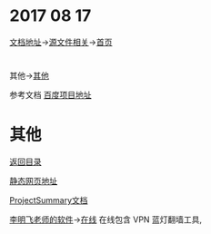  # 2017 08 17
[文档地址](http://pan.baidu.com/disk/home?errno=0&errmsg=Auth%20Login%20Sucess&&bduss=&ssnerror=0&#list/vmode=list&path=%2F%E5%8E%8B%E7%BC%A9%E6%96%87%E4%BB%B6%E5%A4%B9%2F%E5%AE%89%E5%8D%93%E9%A1%B9%E7%9B%AE%E4%BB%A3%E7%A0%81%E4%BB%93%E5%BA%93%2FMarkDown%E5%BC%80%E5%8F%91%E6%96%87%E6%A1%A3 "查看")→[源文件相关](http://pan.baidu.com/disk/home?errno=0&errmsg=Auth%20Login%20Sucess&&bduss=&ssnerror=0&#list/vmode=list&path=%2F%E5%8E%8B%E7%BC%A9%E6%96%87%E4%BB%B6%E5%A4%B9%2F%E9%A1%B9%E7%9B%AE%E6%A8%A1%E5%9D%97%2FAndBaseDemo%E6%A1%86%E6%9E%B6 "查看")→[首页](https://tanyinqing.github.io/)

<h1 id="1"></h1>  

其他→[其他](#0101)

参考文档
[百度项目地址](http://pan.baidu.com/disk/home?errno=0&errmsg=Auth%20Login%20Sucess&&bduss=&ssnerror=0&#list/vmode=list&path=%2F%E5%8E%8B%E7%BC%A9%E6%96%87%E4%BB%B6%E5%A4%B9%2F%E9%A1%B9%E7%9B%AE%E6%A8%A1%E5%9D%97 "查看")

 <h1 id="0101">其他</h1>
 
 [返回目录](#1) 

[静态网页地址](D:\TanYinQingJavaEEStudy\GeRenXiangMu\tanStaticWebPage\data)

[ProjectSummary文档](D:\tanyinqing\MarkDown\ProjectSummary)

[李明飞老师的软件](D:\李明飞老师\20170902\software)→[在线](https://pan.baidu.com/disk/home?errno=0&errmsg=Auth%20Login%20Sucess&&bduss=&ssnerror=0&#list/vmode=list&path=%2F%E5%8E%8B%E7%BC%A9%E6%96%87%E4%BB%B6%E5%A4%B9%2F%E6%9D%8E%E6%98%8E%E9%A3%9EJavaEE%E5%AD%A6%E4%B9%A0%2F%E8%BD%AF%E4%BB%B6%E5%9C%B0%E5%9D%80)
在线包含 VPN 蓝灯翻墙工具,